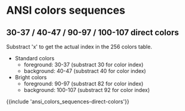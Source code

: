 ﻿---
Title: 'ANSI colors sequences'
Toc:
  Parent: 'ANSI escape sequences'
  Label: 'ANSI colors sequences'
  Order: 3
---

# ANSI colors sequences

## 30-37 / 40-47 / 90-97 / 100-107 direct colors

Substract 'x' to get the actual index in the 256 colors table.

* Standard colors
    * foreground: 30-37 (substract 30 for color index)
    * background: 40-47 (substract 40 for color index)
* Bright colors
    * foreground: 90-97 (substract 82 for color index)
    * background: 100-107 (substract 92 for color index)

{{include 'ansi_colors_sequences-direct-colors'}}
